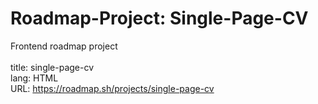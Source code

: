 # Roadmap-Project: Single-Page-CV
Frontend roadmap project
<br> <br>
title: single-page-cv <br>
lang: HTML <br>
URL: https://roadmap.sh/projects/single-page-cv
